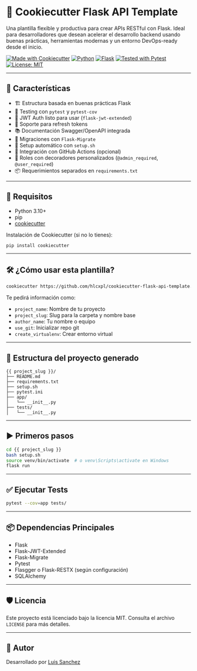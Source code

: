 
# 🍪 Cookiecutter Flask API Template

Una plantilla flexible y productiva para crear APIs RESTful con Flask. Ideal para desarrolladores que desean acelerar el desarrollo backend usando buenas prácticas, herramientas modernas y un entorno DevOps-ready desde el inicio.

[![Made with Cookiecutter](https://img.shields.io/badge/built%20with-cookiecutter-ff69b4.svg)](https://github.com/cookiecutter/cookiecutter)
[![Python](https://img.shields.io/badge/python-3.10%2B-blue.svg)](https://www.python.org/)
[![Flask](https://img.shields.io/badge/Flask-%20lightblue.svg)](https://flask.palletsprojects.com/)
[![Tested with Pytest](https://img.shields.io/badge/tested%20with-pytest-yellow.svg)](https://docs.pytest.org/)
[![License: MIT](https://img.shields.io/badge/License-MIT-yellow.svg)](https://opensource.org/licenses/MIT)

---

## 🚀 Características

- 🏗 Estructura basada en buenas prácticas Flask
- 🧪 Testing con `pytest` y `pytest-cov`
- 🔐 JWT Auth listo para usar (`flask-jwt-extended`)
- 🔄 Soporte para refresh tokens
- 📚 Documentación Swagger/OpenAPI integrada
- 🚀 Migraciones con `Flask-Migrate`
- 🔧 Setup automático con `setup.sh`
- 🧪 Integración con GitHub Actions (opcional)
- 🔁 Roles con decoradores personalizados (`@admin_required`, `@user_required`)
- 📦 Requerimientos separados en `requirements.txt`

---

## 🧰 Requisitos

- Python 3.10+
- pip
- [cookiecutter](https://github.com/cookiecutter/cookiecutter)

Instalación de Cookiecutter (si no lo tienes):
```bash
pip install cookiecutter
```

---

## 🛠 ¿Cómo usar esta plantilla?

```bash
cookiecutter https://github.com/hlcxpl/cookiecutter-flask-api-template.git
```

Te pedirá información como:
- `project_name`: Nombre de tu proyecto
- `project_slug`: Slug para la carpeta y nombre base
- `author_name`: Tu nombre o equipo
- `use_git`: Inicializar repo git
- `create_virtualenv`: Crear entorno virtual

---

## 📁 Estructura del proyecto generado

```
{{ project_slug }}/
├── README.md
├── requirements.txt
├── setup.sh
├── pytest.ini
├── app/
│   └── __init__.py
├── tests/
│   └── __init__.py
```

---

## ▶️ Primeros pasos

```bash
cd {{ project_slug }}
bash setup.sh
source venv/bin/activate  # o venv\Scripts\activate en Windows
flask run
```

---

## ✅ Ejecutar Tests

```bash
pytest --cov=app tests/
```

---

## 📦 Dependencias Principales

- Flask
- Flask-JWT-Extended
- Flask-Migrate
- Pytest
- Flasgger o Flask-RESTX (según configuración)
- SQLAlchemy

---

## 🛡 Licencia

Este proyecto está licenciado bajo la licencia MIT. Consulta el archivo `LICENSE` para más detalles.

---

## 🧠 Autor

Desarrollado por [Luis Sanchez](https://github.com/hlcxpl)
